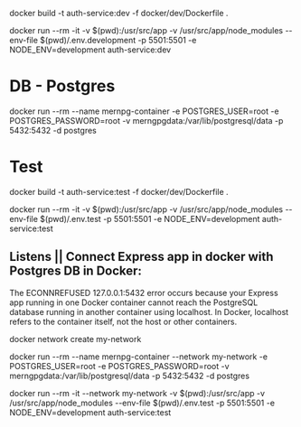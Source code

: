 docker build -t auth-service:dev -f docker/dev/Dockerfile .

docker run --rm -it -v $(pwd):/usr/src/app -v /usr/src/app/node_modules --env-file $(pwd)/.env.development -p 5501:5501 -e NODE_ENV=development auth-service:dev

# DB - Postgres

docker run --rm --name mernpg-container -e POSTGRES_USER=root -e POSTGRES_PASSWORD=root -v merngpgdata:/var/lib/postgresql/data -p 5432:5432 -d postgres

# Test

docker build -t auth-service:test -f docker/dev/Dockerfile .

docker run --rm -it -v $(pwd):/usr/src/app -v /usr/src/app/node_modules --env-file $(pwd)/.env.test -p 5501:5501 -e NODE_ENV=development auth-service:test

## Listens || Connect Express app in docker with Postgres DB in Docker:

The ECONNREFUSED 127.0.0.1:5432 error occurs because your Express app running in one Docker container cannot reach the PostgreSQL database running in another container using localhost. In Docker, localhost refers to the container itself, not the host or other containers.

docker network create my-network

docker run --rm --name mernpg-container --network my-network -e POSTGRES_USER=root -e POSTGRES_PASSWORD=root -v merngpgdata:/var/lib/postgresql/data -p 5432:5432 -d postgres

docker run --rm -it --network my-network -v $(pwd):/usr/src/app -v /usr/src/app/node_modules --env-file $(pwd)/.env.test -p 5501:5501 -e NODE_ENV=development auth-service:test
